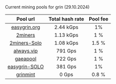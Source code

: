 Current mining pools for grin (29.10.2024)

**Pool url**|  Total hash rate |  Pool fee      
:-----:|:-----:|:-----:|
[easygrin.org](https://pool.easygrin.org)| 2.44 kGps | 1%
[2miners](https://grin.2miners.com/)| 1.13 kGps| 1 %
[2miners-Solo](https://solo-grin.2miners.com/) | 1.08 kGps | 1.5 %
[always.vip](http://pool.always.vip/) |791 Gps| 1 %
[gaeapool](https://gaeapool.com/) | 722 Gps | 1 % 
[easygrin-SOLO](https://solow.easygrin.org/) | 381 Gps | 1% 
[grinmint](https://grinmint.com/) | 0 Gps| 0.8 %

 
 
